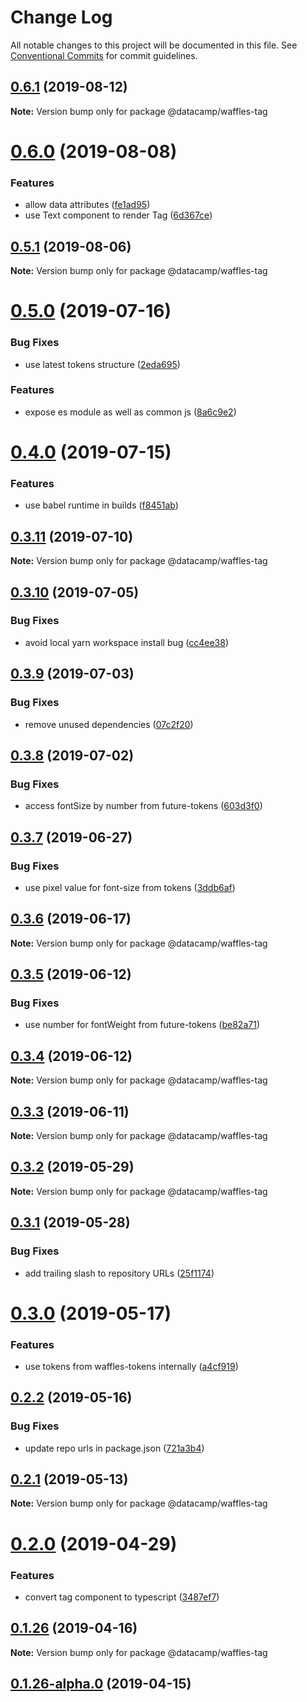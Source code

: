 # Change Log

All notable changes to this project will be documented in this file.
See [Conventional Commits](https://conventionalcommits.org) for commit guidelines.

## [0.6.1](https://github.com/datacamp-engineering/design-system/tree/master/packages/react-components/tag/compare/@datacamp/waffles-tag@0.6.0...@datacamp/waffles-tag@0.6.1) (2019-08-12)

**Note:** Version bump only for package @datacamp/waffles-tag





# [0.6.0](https://github.com/datacamp-engineering/design-system/tree/master/packages/react-components/tag/compare/@datacamp/waffles-tag@0.5.1...@datacamp/waffles-tag@0.6.0) (2019-08-08)


### Features

* allow data attributes ([fe1ad95](https://github.com/datacamp-engineering/design-system/tree/master/packages/react-components/tag/commit/fe1ad95))
* use Text component to render Tag ([6d367ce](https://github.com/datacamp-engineering/design-system/tree/master/packages/react-components/tag/commit/6d367ce))





## [0.5.1](https://github.com/datacamp-engineering/design-system/tree/master/packages/react-components/tag/compare/@datacamp/waffles-tag@0.5.0...@datacamp/waffles-tag@0.5.1) (2019-08-06)

**Note:** Version bump only for package @datacamp/waffles-tag





# [0.5.0](https://github.com/datacamp-engineering/design-system/tree/master/packages/react-components/tag/compare/@datacamp/waffles-tag@0.4.0...@datacamp/waffles-tag@0.5.0) (2019-07-16)


### Bug Fixes

* use latest tokens structure ([2eda695](https://github.com/datacamp-engineering/design-system/tree/master/packages/react-components/tag/commit/2eda695))


### Features

* expose es module as well as common js ([8a6c9e2](https://github.com/datacamp-engineering/design-system/tree/master/packages/react-components/tag/commit/8a6c9e2))





# [0.4.0](https://github.com/datacamp-engineering/design-system/tree/master/packages/react-components/tag/compare/@datacamp/waffles-tag@0.3.11...@datacamp/waffles-tag@0.4.0) (2019-07-15)


### Features

* use babel runtime in builds ([f8451ab](https://github.com/datacamp-engineering/design-system/tree/master/packages/react-components/tag/commit/f8451ab))





## [0.3.11](https://github.com/datacamp-engineering/design-system/tree/master/packages/react-components/tag/compare/@datacamp/waffles-tag@0.3.10...@datacamp/waffles-tag@0.3.11) (2019-07-10)

**Note:** Version bump only for package @datacamp/waffles-tag





## [0.3.10](https://github.com/datacamp-engineering/design-system/tree/master/packages/react-components/tag/compare/@datacamp/waffles-tag@0.3.9...@datacamp/waffles-tag@0.3.10) (2019-07-05)


### Bug Fixes

* avoid local yarn workspace install bug ([cc4ee38](https://github.com/datacamp-engineering/design-system/tree/master/packages/react-components/tag/commit/cc4ee38))





## [0.3.9](https://github.com/datacamp-engineering/design-system/tree/master/packages/react-components/tag/compare/@datacamp/waffles-tag@0.3.8...@datacamp/waffles-tag@0.3.9) (2019-07-03)


### Bug Fixes

* remove unused dependencies ([07c2f20](https://github.com/datacamp-engineering/design-system/tree/master/packages/react-components/tag/commit/07c2f20))





## [0.3.8](https://github.com/datacamp-engineering/design-system/tree/master/packages/react-components/tag/compare/@datacamp/waffles-tag@0.3.7...@datacamp/waffles-tag@0.3.8) (2019-07-02)


### Bug Fixes

* access fontSize by number from future-tokens ([603d3f0](https://github.com/datacamp-engineering/design-system/tree/master/packages/react-components/tag/commit/603d3f0))





## [0.3.7](https://github.com/datacamp-engineering/design-system/tree/master/packages/react-components/tag/compare/@datacamp/waffles-tag@0.3.6...@datacamp/waffles-tag@0.3.7) (2019-06-27)


### Bug Fixes

* use pixel value for font-size from tokens ([3ddb6af](https://github.com/datacamp-engineering/design-system/tree/master/packages/react-components/tag/commit/3ddb6af))





## [0.3.6](https://github.com/datacamp-engineering/design-system/tree/master/packages/react-components/tag/compare/@datacamp/waffles-tag@0.3.5...@datacamp/waffles-tag@0.3.6) (2019-06-17)

**Note:** Version bump only for package @datacamp/waffles-tag





## [0.3.5](https://github.com/datacamp-engineering/design-system/tree/master/packages/react-components/tag/compare/@datacamp/waffles-tag@0.3.4...@datacamp/waffles-tag@0.3.5) (2019-06-12)


### Bug Fixes

* use number for fontWeight from future-tokens ([be82a71](https://github.com/datacamp-engineering/design-system/tree/master/packages/react-components/tag/commit/be82a71))





## [0.3.4](https://github.com/datacamp-engineering/design-system/tree/master/packages/react-components/tag/compare/@datacamp/waffles-tag@0.3.3...@datacamp/waffles-tag@0.3.4) (2019-06-12)

**Note:** Version bump only for package @datacamp/waffles-tag





## [0.3.3](https://github.com/datacamp-engineering/design-system/tree/master/packages/react-components/tag/compare/@datacamp/waffles-tag@0.3.2...@datacamp/waffles-tag@0.3.3) (2019-06-11)

**Note:** Version bump only for package @datacamp/waffles-tag





## [0.3.2](https://github.com/datacamp-engineering/design-system/tree/master/packages/react-components/tag/compare/@datacamp/waffles-tag@0.3.1...@datacamp/waffles-tag@0.3.2) (2019-05-29)

**Note:** Version bump only for package @datacamp/waffles-tag





## [0.3.1](https://github.com/datacamp-engineering/design-system/tree/master/packages/react-components/tag/compare/@datacamp/waffles-tag@0.3.0...@datacamp/waffles-tag@0.3.1) (2019-05-28)


### Bug Fixes

* add trailing slash to repository URLs ([25f1174](https://github.com/datacamp-engineering/design-system/tree/master/packages/react-components/tag/commit/25f1174))





# [0.3.0](https://github.com/datacamp-engineering/design-system/tree/master/packages/react-components/tag/compare/@datacamp/waffles-tag@0.2.2...@datacamp/waffles-tag@0.3.0) (2019-05-17)


### Features

* use tokens from waffles-tokens internally ([a4cf919](https://github.com/datacamp-engineering/design-system/tree/master/packages/react-components/tag/commit/a4cf919))





## [0.2.2](https://github.com/datacamp-engineering/design-system/tree/master/packages/react-components/tag/compare/@datacamp/waffles-tag@0.2.1...@datacamp/waffles-tag@0.2.2) (2019-05-16)


### Bug Fixes

* update repo urls in package.json ([721a3b4](https://github.com/datacamp-engineering/design-system/tree/master/packages/react-components/tag/commit/721a3b4))





## [0.2.1](https://github.com/datacamp/design-system/compare/@datacamp/waffles-tag@0.2.0...@datacamp/waffles-tag@0.2.1) (2019-05-13)

**Note:** Version bump only for package @datacamp/waffles-tag





# [0.2.0](https://github.com/datacamp/design-system/compare/@datacamp/waffles-tag@0.1.26...@datacamp/waffles-tag@0.2.0) (2019-04-29)


### Features

* convert tag component to typescript ([3487ef7](https://github.com/datacamp/design-system/commit/3487ef7))





## [0.1.26](https://github.com/datacamp/design-system/compare/@datacamp/waffles-tag@0.1.26-alpha.0...@datacamp/waffles-tag@0.1.26) (2019-04-16)

**Note:** Version bump only for package @datacamp/waffles-tag





## [0.1.26-alpha.0](https://github.com/datacamp/design-system/compare/@datacamp/waffles-tag@0.1.26-alpha.0...@datacamp/waffles-tag@0.1.26-alpha.0) (2019-04-15)

